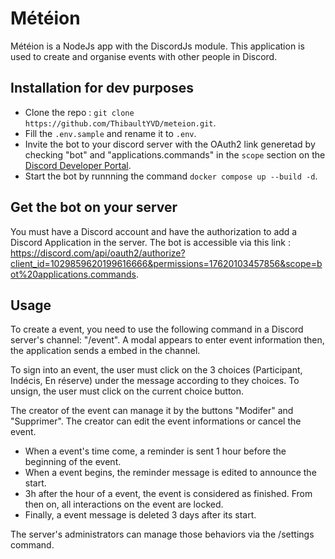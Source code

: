 # Météion

Météion is a NodeJs app with the DiscordJs module. This application is used to create and organise events with other people in Discord.

## Installation for dev purposes

- Clone the repo : `git clone https://github.com/ThibaultYVD/meteion.git`.
- Fill the `.env.sample` and rename it to `.env`.
- Invite the bot to your discord server with the OAuth2 link generetad by checking "bot" and "applications.commands" in the `scope` section on the [Discord Developer Portal](https://discord.com/developers/applications).
- Start the bot by runnning the command `docker compose up --build -d`.
  
## Get the bot on your server

You must have a Discord account and have the authorization to add a Discord Application in the server.
The bot is accessible via this link : https://discord.com/api/oauth2/authorize?client_id=1029859620199616666&permissions=17620103457856&scope=bot%20applications.commands.

## Usage

To create a event, you need to use the following command in a Discord server's channel: "/event".
A modal appears to enter event information then, the application sends a embed in the channel.

To sign into an event, the user must click on the 3 choices (Participant, Indécis, En réserve) under the message according to they choices. To unsign, the user must click on the current choice button.

The creator of the event can manage it by the buttons "Modifer" and "Supprimer". The creator can edit the event informations or cancel the event.

- When a event's time come, a reminder is sent 1 hour before the beginning of the event.
- When a event begins, the reminder message is edited to announce the start.
- 3h after the hour of a event, the event is considered as finished. From then on, all interactions on the event are locked.
- Finally, a event message is deleted 3 days after its start.

The server's administrators can manage those behaviors via the /settings command.